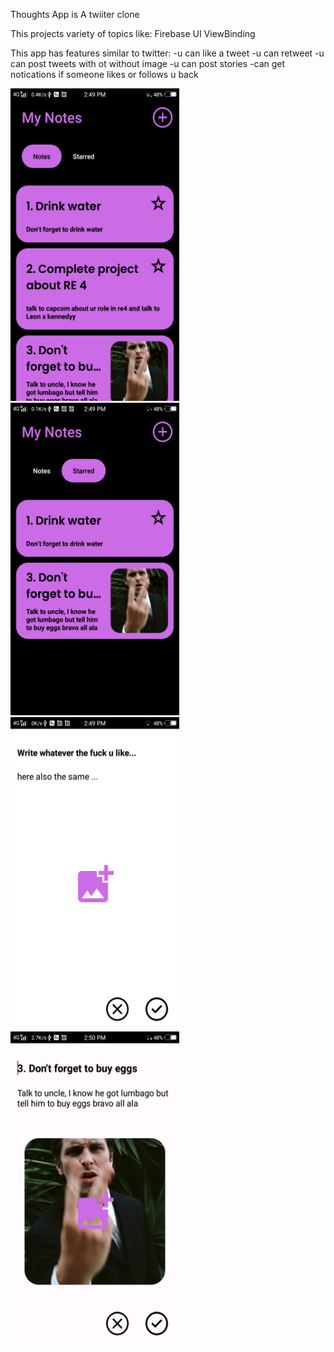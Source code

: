 Thoughts App is A twiiter clone 

This projects variety of topics like:
Firebase
UI
ViewBinding

This app has features similar to twitter:
-u can like a tweet
-u can retweet
-u can post tweets with ot without image
-u can post stories
-can get notications if someone likes or follows u back


<img src="https://github.com/shalenMathew/Notes_App_JAVA/blob/master/github%20pics/Screenshot_20230915_144937.png" alt="main" width="270" height="500">
<img src="https://github.com/shalenMathew/Notes_App_JAVA/blob/master/github%20pics/Screenshot_20230915_144954.png" alt="starr" width="270" height="500">
<img src="https://github.com/shalenMathew/Notes_App_JAVA/blob/master/github%20pics/Screenshot_20230915_144950.png" alt="starr" width="270" height="500">
<img src="https://github.com/shalenMathew/Notes_App_JAVA/blob/master/github%20pics/Screenshot_20230915_145001.png" alt="starr" width="270" height="500">






